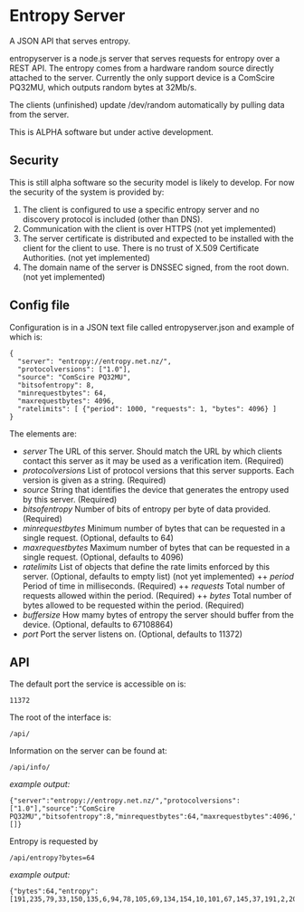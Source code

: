 # Entropy Server

A JSON API that serves entropy.

entropyserver is a node.js server that serves requests for entropy over a REST API.  The entropy comes from a hardware random source directly attached to the server.  Currently the only support device is a ComScire PQ32MU, which outputs random bytes at 32Mb/s.

The clients (unfinished) update /dev/random automatically by pulling data from the server.

This is ALPHA software but under active development.

## Security

This is still alpha software so the security model is likely to develop.  For now the security of the system is provided by:

1. The client is configured to use a specific entropy server and no discovery protocol is included (other than DNS).
1. Communication with the client is over HTTPS (not yet implemented)
1. The server certificate is distributed and expected to be installed with the client for the client to use.  There is no trust of X.509 Certificate Authorities. (not yet implemented)
1. The domain name of the server is DNSSEC signed, from the root down.(not yet implemented)

## Config file

Configuration is in a JSON text file called entropyserver.json and example of which is:

    {
      "server": "entropy://entropy.net.nz/",
      "protocolversions": ["1.0"],
      "source": "ComScire PQ32MU",
      "bitsofentropy": 8,
      "minrequestbytes": 64,
      "maxrequestbytes": 4096,
      "ratelimits": [ {"period": 1000, "requests": 1, "bytes": 4096} ]
    }

The elements are:

+ *server* The URL of this server.  Should match the URL by which clients contact this server as it may be used as a verification item. (Required)
+ *protocolversions* List of protocol versions that this server supports.  Each version is given as a string. (Required)
+ *source* String that identifies the device that generates the entropy used by this server. (Required)
+ *bitsofentropy* Number of bits of entropy per byte of data provided. (Required)
+ *minrequestbytes* Minimum number of bytes that can be requested in a single request. (Optional, defaults to 64)
+ *maxrequestbytes* Maximum number of bytes that can be requested in a single request. (Optional, defaults to 4096)
+ *ratelimits* List of objects that define the rate limits enforced by this server.  (Optional, defaults to empty list) (not yet implemented)
++ *period* Period of time in milliseconds. (Required)
++ *requests* Total number of requests allowed within the period. (Required)
++ *bytes* Total number of bytes allowed to be requested within the period. (Required)
+ *buffersize*  How mamy bytes of entropy the server should buffer from the device. (Optional, defaults to 67108864)
+ *port* Port the server listens on.  (Optional, defaults to 11372)

## API

The default port the service is accessible on is:

    11372

The root of the interface is:

    /api/

Information on the server can be found at:

    /api/info/

_example output:_

    {"server":"entropy://entropy.net.nz/","protocolversions":["1.0"],"source":"ComScire PQ32MU","bitsofentropy":8,"minrequestbytes":64,"maxrequestbytes":4096,"ratelimits":[]}

Entropy is requested by 

	/api/entropy?bytes=64

_example output:_

    {"bytes":64,"entropy":[191,235,79,33,150,135,6,94,78,105,69,134,154,10,101,67,145,37,191,2,202,69,4,166,16,229,182,132,178,61,222,82,135,146,124,195,2,43,61,196,108,243,223,75,107,20,135,162,29,253,44,72,102,224,89,69,173,20,187,174,201,25,183,21]}
